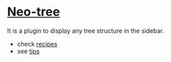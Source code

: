 # [Neo-tree](https://github.com/nvim-neo-tree/neo-tree.nvim)

It is a plugin to display any tree structure in the sidebar.

- check [recipes](https://github.com/nvim-neo-tree/neo-tree.nvim/wiki/Recipes)
- see [tips](https://github.com/nvim-neo-tree/neo-tree.nvim/wiki/Tips)
